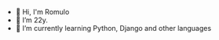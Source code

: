 - 👋 Hi, I'm Romulo
- 👀 I’m 22y.  
- 🌱 I’m currently learning Python, Django and other languages


<!---
itsRomulo/itsRomulo is a ✨ special ✨ repository because its `README.md` (this file) appears on your GitHub profile.
You can click the Preview link to take a look at your changes.
--->
